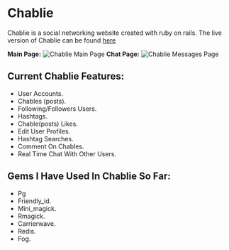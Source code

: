 # **Chablie**

Chablie is a social networking website created with ruby on rails. The live version of Chablie can be found [here](https://chablie.herokuapp.com)

**Main Page:**
![Chablie Main Page](https://res.cloudinary.com/areeba/image/upload/v1561033434/screencapture-chablie-herokuapp-2019-06-20-17_22_48.png)
**Chat Page:**
![Chablie Messages Page](https://res.cloudinary.com/areeba/image/upload/v1561032537/Screenshot_2019-06-20_Chablie.png)

## Current Chablie Features:

+ User Accounts.
+ Chables (posts).
+ Following/Followers Users.
+ Hashtags.
+ Chable(posts) Likes.
+ Edit User Profiles.
+ Hashtag Searches.
+ Comment On Chables.
+ Real Time Chat With Other Users.

## Gems I Have Used In Chablie So Far:

+ Pg
+ Friendly_id.
+ Mini_magick.
+ Rmagick.
+ Carrierwave.
+ Redis.
+ Fog.
